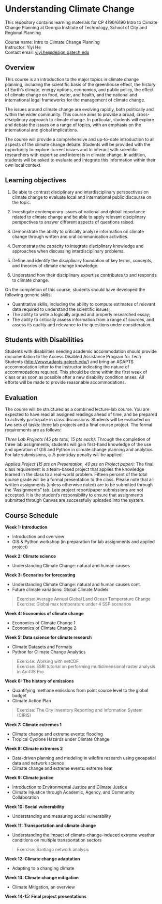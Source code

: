 # Understanding Climate Change
This repository contains learning materials for CP 4190/6190 Intro to Climate Change Planning at Georgia Institute of Technology, School of City and Regional Planning  

Course name: Intro to Climate Change Planning  
Instructor: Yiyi He  
Contact email: yiyi.he@design.gatech.edu

## Overview
This course is an introduction to the major topics in climate change planning, including the scientific basis of the greenhouse effect, the history of Earth’s climate, energy options, economics, and public policy, the effect of climate change on food, water, and health, and the national and international legal frameworks for the management of climate change.  

The issues around climate change are evolving rapidly, both politically and within the wider community. This course aims to provide a broad, cross-disciplinary approach to climate change. In particular, students will explore and debate the issues on a range of topics, with an emphasis on the international and global implications.  

The course will provide a comprehensive and up-to-date introduction to all aspects of the climate change debate. Students will be provided with the opportunity to explore current issues and to interact with scientific researchers with expertise and interests in climate change. In addition, students will be asked to evaluate and integrate this information within their own local context.  

## Learning objectives
1. Be able to contrast disciplinary and interdisciplinary perspectives on climate change to evaluate local and international public discourse on the topic.

2. Investigate contemporary issues of national and global importance related to climate change and be able to apply relevant disciplinary perspectives to answer different aspects of questions raised.

3. Demonstrate the ability to critically analyze information on climate change through written and oral communication activities.

4. Demonstrate the capacity to integrate disciplinary knowledge and approaches when discussing interdisciplinary problems.

5. Define and identify the disciplinary foundation of key terms, concepts, and theories of climate change knowledge.

6. Understand how their disciplinary expertise contributes to and responds to climate change.

On the completion of this course, students should have developed the following generic skills:  

- Quantitative skills, including the ability to compute estimates of relevant data required to understand the scientific issues;
- The ability to write a logically argued and properly researched essay; 
- The ability to critically assess information from a range of sources, and assess its quality and relevance to the questions under consideration.

## Students with Disabilities
Students with disabilities needing academic accommodation should provide documentation to the Access Disabled Assistance Program for Tech Students (http://www.adapts.gatech.edu/) and bring an ADAPTS accommodation letter to the instructor indicating the nature of accommodations required. This should be done within the first week of class or as soon as possible after a new disability condition arises. All efforts will be made to provide reasonable accommodations.  

## Evaluation
The course will be structured as a combined lecture-lab course. You are expected to have read all assigned readings ahead of time, and be prepared to actively participate in class discussions. Students will be evaluated on two sets of tasks: three lab projects and a final course project. The formal requirements are as follows:

_Three Lab Projects (45 pts total, 15 pts each):_
Through the completion of three lab assignments, students will gain first-hand knowledge of the use and operation of GIS and Python in climate change planning and analytics. For late submissions, a .5 point/day penalty will be applied.

_Applied Project (15 pts on Presentation, 40 pts on Project paper):_
The final class requirement is a team-based project that applies the knowledge learned in the class to a real-world problem. Fifteen percent of the total course grade will be a formal presentation to the class. Please note that all written assignments (unless otherwise noted) are to be submitted through the “Assignments” tab. Late project report/paper submissions are not accepted. It is the student’s responsibility to ensure that assignments submitted through Canvas are successfully uploaded into the system.  

## Course Schedule
**Week 1: Introduction**
- Introduction and overview
- GIS & Python workshop (in preparation for lab assignments and applied project)

**Week 2: Climate science**
- Understanding Climate Change: natural and human causes

**Week 3: Scenarios for forecasting**
- Understanding Climate Change: natural and human causes cont.
- Future climate variations: Global Climate Models
> Exercise: Average Annual Global Land Ocean Temperature Change  
> Exercise: Global max temperature under 4 SSP scenarios

**Week 4: Economics of climate change**
- Economics of Climate Change 1
- Economics of Climate Change 2

**Week 5: Data science for climate research**
- Climate Datasets and Formats
- Python for Climate Change Analytics
> Exercise: Working with netCDF  
> Exercise: ESRI tutorial on performing multidimensional raster analysis in ArcGIS Pro

**Week 6: The history of emissions**
- Quantifying methane emissions from point source level to the global budget
- Climate Action Plan  
> Exercise: The City Inventory Reporting and Information System (CIRIS)

**Week 7: Climate extremes 1**
- Climate change and extreme events: flooding  
- Tropical Cyclone Hazards under Climate Change  

**Week 8: Climate extremes 2**
- Data-driven planning and modeling in wildfire research using geospatial data and network science  
- Climate change and extreme events: extreme heat  

**Week 9: Climate justice**
- Introduction to Environmental Justice and Climate Justice
- Climate Injustice through Academic, Agency, and Community Collaboration

**Week 10: Social vulnerability**
- Understanding and measuring social vulnerability

**Week 11: Transportation and climate change**
- Understanding the impact of climate-change-induced extreme weather conditions on multiple transportation sectors  
> Exercise: Santiago network analysis

**Week 12: Climate change adaptation**
- Adapting to a changing climate

**Week 13: Climate change mitigation**
- Climate Mitigation, an overview

**Week 14-15: Final project presentations**